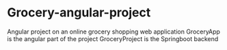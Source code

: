 # Grocery-angular-project
Angular project on an online grocery shopping web application
GroceryApp is the angular part of the project
GroceryProject is the Springboot backend
